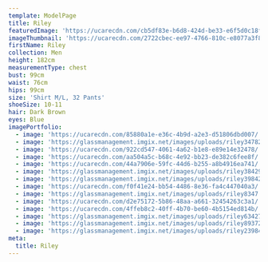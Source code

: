 ```yaml
---
template: ModelPage
title: Riley
featuredImage: 'https://ucarecdn.com/cb5df83e-b6d8-424d-be33-e6f5d0c18ff4/'
imageThumbnail: 'https://ucarecdn.com/2722cbec-ee97-4766-810c-e8077a3f8a7e/'
firstName: Riley
collection: Men
height: 182cm
measurementType: chest
bust: 99cm
waist: 76cm
hips: 99cm
size: 'Shirt M/L, 32 Pants'
shoeSize: 10-11
hair: Dark Brown
eyes: Blue
imagePortfolio:
  - image: 'https://ucarecdn.com/85880a1e-e36c-4b9d-a2e3-d51806dbd007/'
  - image: 'https://glassmanagement.imgix.net/images/uploads/riley347829.jpeg'
  - image: 'https://ucarecdn.com/922cd547-4061-4a62-b1e8-e89e14e32478/'
  - image: 'https://ucarecdn.com/aa504a5c-b68c-4e92-bb23-de382c6fee8f/'
  - image: 'https://ucarecdn.com/44a7906e-59fc-44d6-b255-a8b4916ea741/'
  - image: 'https://glassmanagement.imgix.net/images/uploads/riley38429.jpeg'
  - image: 'https://glassmanagement.imgix.net/images/uploads/riley39842.jpeg'
  - image: 'https://ucarecdn.com/f0f41e24-bb54-4486-8e36-fa4c447040a3/'
  - image: 'https://glassmanagement.imgix.net/images/uploads/riley8347.jpeg'
  - image: 'https://ucarecdn.com/d2e75172-5b86-48aa-a661-32454263c3a1/'
  - image: 'https://ucarecdn.com/4ffeb8c2-40ff-4b70-be60-4b5154ed814b/'
  - image: 'https://glassmanagement.imgix.net/images/uploads/riley634278.jpeg'
  - image: 'https://glassmanagement.imgix.net/images/uploads/riley893724.jpeg'
  - image: 'https://glassmanagement.imgix.net/images/uploads/riley239847.jpeg'
meta:
  title: Riley
---
```


